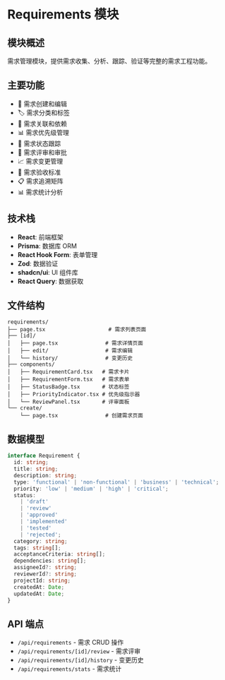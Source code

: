 # Requirements 模块

## 模块概述

需求管理模块，提供需求收集、分析、跟踪、验证等完整的需求工程功能。

## 主要功能

- 📝 需求创建和编辑
- 🏷️ 需求分类和标签
- 🔗 需求关联和依赖
- 📊 需求优先级管理
- 🔄 需求状态跟踪
- 👥 需求评审和审批
- 📈 需求变更管理
- 🎯 需求验收标准
- 📋 需求追溯矩阵
- 📊 需求统计分析

## 技术栈

- **React**: 前端框架
- **Prisma**: 数据库 ORM
- **React Hook Form**: 表单管理
- **Zod**: 数据验证
- **shadcn/ui**: UI 组件库
- **React Query**: 数据获取

## 文件结构

```
requirements/
├── page.tsx                    # 需求列表页面
├── [id]/
│   ├── page.tsx               # 需求详情页面
│   ├── edit/                  # 需求编辑
│   └── history/               # 变更历史
├── components/
│   ├── RequirementCard.tsx   # 需求卡片
│   ├── RequirementForm.tsx   # 需求表单
│   ├── StatusBadge.tsx       # 状态标签
│   ├── PriorityIndicator.tsx # 优先级指示器
│   └── ReviewPanel.tsx       # 评审面板
└── create/
    └── page.tsx               # 创建需求页面
```

## 数据模型

```typescript
interface Requirement {
  id: string;
  title: string;
  description: string;
  type: 'functional' | 'non-functional' | 'business' | 'technical';
  priority: 'low' | 'medium' | 'high' | 'critical';
  status:
    | 'draft'
    | 'review'
    | 'approved'
    | 'implemented'
    | 'tested'
    | 'rejected';
  category: string;
  tags: string[];
  acceptanceCriteria: string[];
  dependencies: string[];
  assigneeId?: string;
  reviewerId?: string;
  projectId: string;
  createdAt: Date;
  updatedAt: Date;
}
```

## API 端点

- `/api/requirements` - 需求 CRUD 操作
- `/api/requirements/[id]/review` - 需求评审
- `/api/requirements/[id]/history` - 变更历史
- `/api/requirements/stats` - 需求统计
